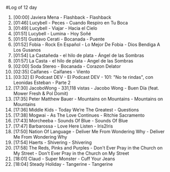 #Log of 12 day

1. [00:00] Javiera Mena - Flashback - Flashback
1. [01:46] Lucybell - Peces - Cuando Respiro en Tu Boca
1. [01:49] Lucybell - Viajar - Hacia el Cielo
1. [01:51] Lucybell - Lumina - Hoy Soñé
1. [01:51] Gustavo Cerati - Bocanada - Puente
1. [01:52] Fobia - Rock En Español - Lo Mejor De Fobia - Dios Bendiga A Los Gusanos
1. [01:54] La Castañeda - el hilo de plata - Ángel de las Sombras
1. [01:57] La Casta - el hilo de plata - Angel de las Sombras
1. [02:00] Soda Stereo - Bocanada - Corazon Delator
1. [02:35] Caifanes - Caifanes - Viento
1. [03:32] El Podcast DEV - El Podcast DEV - 101: "No te rindas", con Leonidas Esteban - Parte 2
1. [17:30] JacoboWong - 331,118 vistas - Jacobo Wong - Buen Día (feat. Mower Fresh & Pol Domit)
1. [17:35] Peter Matthew Bauer - Mountains on Mountains - Mountains on Mountains
1. [17:36] Middle Kids - Today We’re The Greatest - Questions
1. [17:38] Mogwai - As The Love Continues - Ritchie Sacramento
1. [17:43] Morcheeba - Sounds Of Blue - Sounds Of Blue
1. [17:47] Barbarossa - Love Here Listen - Iris2Iris
1. [17:50] Nation Of Language - Deliver Me From Wondering Why - Deliver Me From Wondering Why
1. [17:54] Haerts - Shivering - Shivering
1. [17:58] The Reds, Pinks and Purples - Don't Ever Pray in the Church on My Street - Don't Ever Pray in the Church on My Street
1. [18:01] Claud - Super Monster - Cuff Your Jeans
1. [18:04] Steady Holiday - Tangerine - Tangerine
